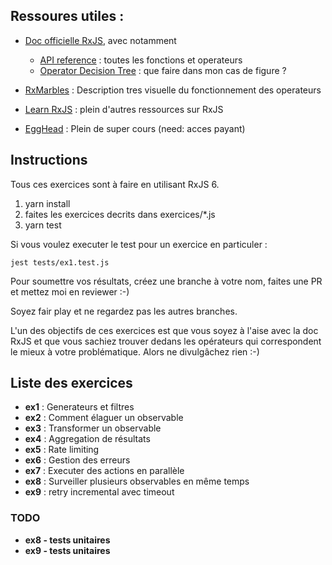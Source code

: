 
## Ressoures utiles :


- [Doc officielle RxJS](https://rxjs-dev.firebaseapp.com), avec notamment
    - [API reference](https://rxjs-dev.firebaseapp.com/api) : toutes les fonctions et operateurs
    - [Operator Decision Tree](https://rxjs-dev.firebaseapp.com/operator-decision-tree) : que faire dans mon cas de figure ?
    

- [RxMarbles](https://rxmarbles.com) : Description tres visuelle du fonctionnement des operateurs

- [Learn RxJS](https://www.learnrxjs.io) : plein d'autres ressources sur RxJS

- [EggHead](https://egghead.io/browse/libraries/rxjs) : Plein de super cours (need: acces payant)


## Instructions

Tous ces exercices sont à faire en utilisant RxJS 6.

1) yarn install
2) faites les exercices decrits dans exercices/*.js
3) yarn test

Si vous voulez executer le test pour un exercice en particuler :

`jest tests/ex1.test.js`


Pour soumettre vos résultats, créez une branche à votre nom, faites une PR et mettez moi en reviewer :-)

Soyez fair play et ne regardez pas les autres branches.

L'un des objectifs de ces exercices est que vous soyez à l'aise avec la doc RxJS et que vous sachiez trouver dedans les opérateurs qui correspondent le mieux à votre problématique. Alors ne divulgâchez rien :-) 


## Liste des exercices

- **ex1** : Generateurs et filtres
- **ex2** : Comment élaguer un observable
- **ex3** : Transformer un observable
- **ex4** : Aggregation de résultats
- **ex5** : Rate limiting
- **ex6** : Gestion des erreurs
- **ex7** : Executer des actions en parallèle
- **ex8** : Surveiller plusieurs observables en même temps
- **ex9** : retry incremental avec timeout

### TODO

- **ex8 - tests unitaires** 
- **ex9 - tests unitaires**




